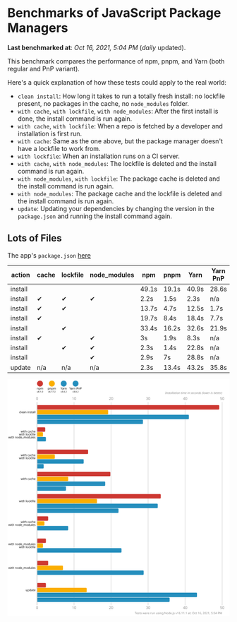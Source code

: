# Benchmarks of JavaScript Package Managers

**Last benchmarked at**: _Oct 16, 2021, 5:04 PM_ (_daily_ updated).

This benchmark compares the performance of npm, pnpm, and Yarn (both regular and PnP variant).

Here's a quick explanation of how these tests could apply to the real world:

- `clean install`: How long it takes to run a totally fresh install: no lockfile present, no packages in the cache, no `node_modules` folder.
- `with cache`, `with lockfile`, `with node_modules`: After the first install is done, the install command is run again.
- `with cache`, `with lockfile`: When a repo is fetched by a developer and installation is first run.
- `with cache`: Same as the one above, but the package manager doesn't have a lockfile to work from.
- `with lockfile`: When an installation runs on a CI server.
- `with cache`, `with node_modules`: The lockfile is deleted and the install command is run again.
- `with node_modules`, `with lockfile`: The package cache is deleted and the install command is run again.
- `with node_modules`: The package cache and the lockfile is deleted and the install command is run again.
- `update`: Updating your dependencies by changing the version in the `package.json` and running the install command again.

## Lots of Files

The app's `package.json` [here](https://github.com/pnpm/pnpm.github.io/blob/main/benchmarks/fixtures/alotta-files/package.json)

| action  | cache | lockfile | node_modules| npm | pnpm | Yarn | Yarn PnP |
| ---     | ---   | ---      | ---         | --- | ---  | ---  | ---      |
| install |       |          |             | 49.1s | 19.1s | 40.9s | 28.6s |
| install | ✔     | ✔        | ✔           | 2.2s | 1.5s | 2.3s | n/a |
| install | ✔     | ✔        |             | 13.7s | 4.7s | 12.5s | 1.7s |
| install | ✔     |          |             | 19.7s | 8.4s | 18.4s | 7.7s |
| install |       | ✔        |             | 33.4s | 16.2s | 32.6s | 21.9s |
| install | ✔     |          | ✔           | 3s | 1.9s | 8.3s | n/a |
| install |       | ✔        | ✔           | 2.3s | 1.4s | 22.8s | n/a |
| install |       |          | ✔           | 2.9s | 7s | 28.8s | n/a |
| update  | n/a | n/a | n/a | 2.3s | 13.4s | 43.2s | 35.8s |

![Graph of the alotta-files results](../../static/img/benchmarks/alotta-files.svg)